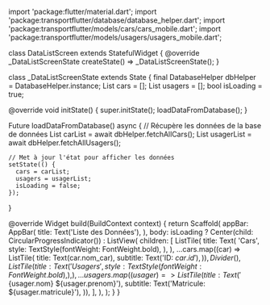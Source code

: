 import 'package:flutter/material.dart';
import 'package:transportflutter/database/database_helper.dart';
import 'package:transportflutter/models/cars/cars_mobile.dart';
import 'package:transportflutter/models/usagers/usagers_mobile.dart';

class DataListScreen extends StatefulWidget {
  @override
  _DataListScreenState createState() => _DataListScreenState();
}

class _DataListScreenState extends State<DataListScreen> {
  final DatabaseHelper dbHelper = DatabaseHelper.instance;
  List<Car> cars = [];
  List<Usagers> usagers = [];
  bool isLoading = true;

  @override
  void initState() {
    super.initState();
    loadDataFromDatabase();
  }

  Future<void> loadDataFromDatabase() async {
    // Récupère les données de la base de données
    List<Car> carList = await dbHelper.fetchAllCars();
    List<Usagers> usagerList = await dbHelper.fetchAllUsagers();

    // Met à jour l'état pour afficher les données
    setState(() {
      cars = carList;
      usagers = usagerList;
      isLoading = false;
    });
  }

  @override
  Widget build(BuildContext context) {
    return Scaffold(
      appBar: AppBar(
        title: Text('Liste des Données'),
      ),
      body: isLoading
          ? Center(child: CircularProgressIndicator())
          : ListView(
              children: [
                ListTile(
                  title: Text(
                    'Cars',
                    style: TextStyle(fontWeight: FontWeight.bold),
                  ),
                ),
                ...cars.map((car) => ListTile(
                      title: Text(car.nom_car),
                      subtitle: Text('ID: ${car.id}'),
                    )),
                Divider(),
                ListTile(
                  title: Text(
                    'Usagers',
                    style: TextStyle(fontWeight: FontWeight.bold),
                  ),
                ),
                ...usagers.map((usager) => ListTile(
                      title: Text('${usager.nom} ${usager.prenom}'),
                      subtitle: Text('Matricule: ${usager.matricule}'),
                    )),
              ],
            ),
    );
  }
}
